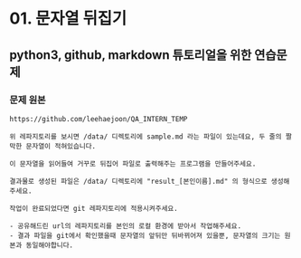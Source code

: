 # 01. 문자열 뒤집기

## python3, github, markdown 튜토리얼을 위한 연습문제

### 문제 원본

```
https://github.com/leehaejoon/QA_INTERN_TEMP

위 레파지토리를 보시면 /data/ 디렉토리에 sample.md 라는 파일이 있는데요, 두 줄의 짤막한 문자열이 적혀있습니다.

이 문자열을 읽어들여 거꾸로 뒤집어 파일로 출력해주는 프로그램을 만들어주세요.

결과물로 생성된 파일은 /data/ 디렉토리에 "result_[본인이름].md" 의 형식으로 생성해주세요.

작업이 완료되었다면 git 레파지토리에 적용시켜주세요.

- 공유해드린 url의 레파지토리를 본인의 로컬 환경에 받아서 작업해주세요.
- 결과 파일을 git에서 확인했을때 문자열의 앞뒤만 뒤바뀌어져 있을뿐, 문자열의 크기는 원본과 동일해야합니다.
```
